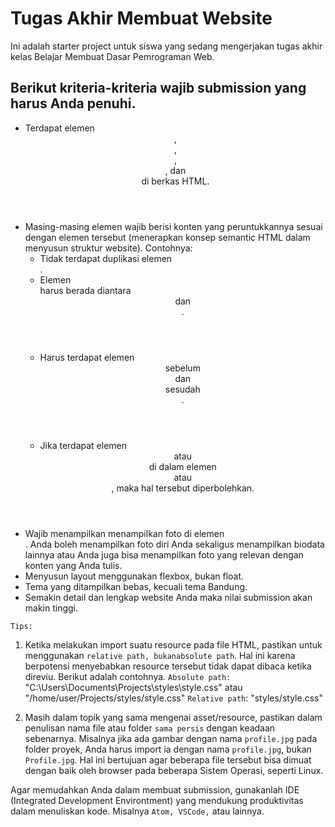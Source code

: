# Tugas Akhir Membuat Website

Ini adalah starter project untuk siswa yang sedang mengerjakan tugas akhir kelas Belajar Membuat Dasar Pemrograman Web.

## Berikut kriteria-kriteria wajib submission yang harus Anda penuhi.

- Terdapat elemen <header>, <footer>, <main>, <article>, dan <aside> di berkas HTML.
- Masing-masing elemen wajib berisi konten yang peruntukkannya sesuai dengan elemen tersebut (menerapkan konsep semantic HTML dalam menyusun struktur website).
  Contohnya:
  - Tidak terdapat duplikasi elemen <main>.
  - Elemen <main> harus berada diantara <header> dan <footer>.
  - Harus terdapat elemen <header> sebelum <main> dan <footer> sesudah <main>.
  - Jika terdapat elemen <header> atau <footer> di dalam elemen <article> atau <aside>, maka hal tersebut diperbolehkan.
- Wajib menampilkan menampilkan foto di elemen <aside>. Anda boleh menampilkan foto diri Anda sekaligus menampilkan biodata lainnya atau Anda juga bisa menampilkan foto yang relevan dengan konten yang Anda tulis.
- Menyusun layout menggunakan flexbox, bukan float.
- Tema yang ditampilkan bebas, kecuali tema Bandung.
- Semakin detail dan lengkap website Anda maka nilai submission akan makin tinggi.

`Tips:`

1. Ketika melakukan import suatu resource pada file HTML, pastikan untuk menggunakan `relative path, bukanabsolute path`. Hal ini karena berpotensi menyebabkan resource tersebut tidak dapat dibaca ketika direviu. Berikut adalah contohnya.
   `Absolute path:` "C:\Users\Documents\Projects\styles\style.css" atau "/home/user/Projects/styles/style.css"
   `Relative path`: "styles/style.css"

2. Masih dalam topik yang sama mengenai asset/resource, pastikan dalam penulisan nama file atau folder `sama persis` dengan keadaan sebenarnya. Misalnya jika ada gambar dengan nama `profile.jpg` pada folder proyek, Anda harus import ia dengan nama `profile.jpg`, bukan `Profile.jpg`. Hal ini bertujuan agar beberapa file tersebut bisa dimuat dengan baik oleh browser pada beberapa Sistem Operasi, seperti Linux.

Agar memudahkan Anda dalam membuat submission, gunakanlah IDE (Integrated Development Environtment) yang mendukung produktivitas dalam menuliskan kode. Misalnya `Atom, VSCode,` atau lainnya.
